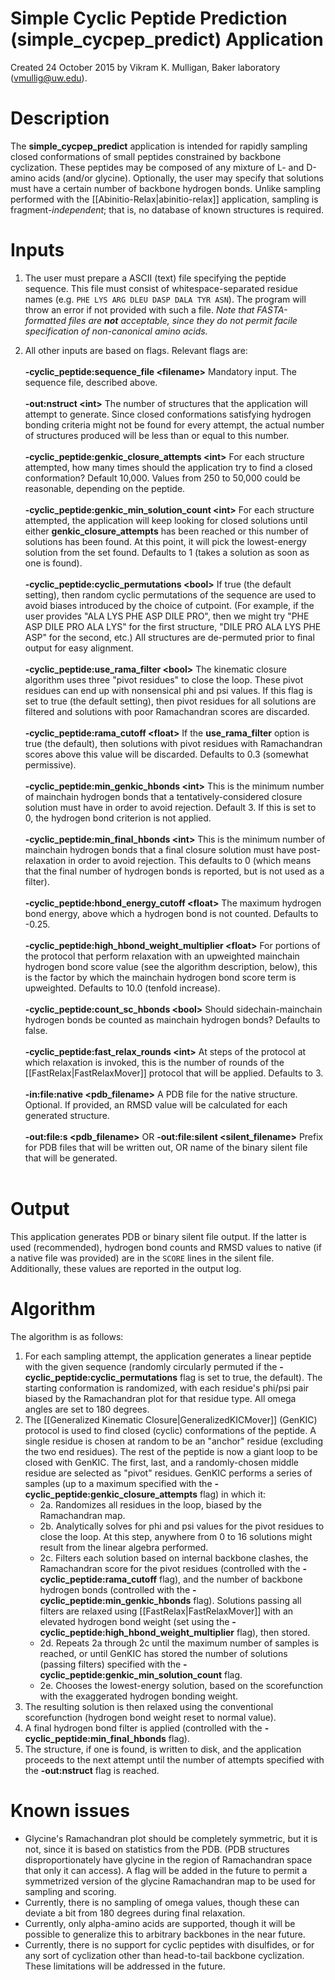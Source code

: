 # Simple Cyclic Peptide Prediction (simple_cycpep_predict) Application

Created 24 October 2015 by Vikram K. Mulligan, Baker laboratory (vmullig@uw.edu).

# Description

The **simple_cycpep_predict** application is intended for rapidly sampling closed conformations of small peptides constrained by backbone cyclization.  These peptides may be composed of any mixture of L- and D-amino acids (and/or glycine).  Optionally, the user may specify that solutions must have a certain number of backbone hydrogen bonds.  Unlike sampling performed with the [[Abinitio-Relax|abinitio-relax]] application, sampling is fragment-_independent_; that is, no database of known structures is required.

# Inputs

1.  The user must prepare a ASCII (text) file specifying the peptide sequence.  This file must consist of whitespace-separated residue names (e.g. ```PHE LYS ARG DLEU DASP DALA TYR ASN```).  The program will throw an error if not provided with such a file.  _Note that FASTA-formatted files are **not** acceptable, since they do not permit facile specification of non-canonical amino acids._

2.  All other inputs are based on flags.  Relevant flags are:<br/><br/>
**-cyclic_peptide:sequence_file \<filename\>** Mandatory input.  The sequence file, described above.<br/><br/>
**-out:nstruct \<int\>** The number of structures that the application will attempt to generate.  Since closed conformations satisfying hydrogen bonding criteria might not be found for every attempt, the actual number of structures produced will be less than or equal to this number.<br/><br/>
**-cyclic_peptide:genkic_closure_attempts \<int\>**  For each structure attempted, how many times should the application try to find a closed conformation?  Default 10,000.  Values from 250 to 50,000 could be reasonable, depending on the peptide.<br/><br/>
**-cyclic_peptide:genkic_min_solution_count \<int\>**  For each structure attempted, the application will keep looking for closed solutions until either **genkic_closure_attempts** has been reached or this number of solutions has been found.  At this point, it will pick the lowest-energy solution from the set found.  Defaults to 1 (takes a solution as soon as one is found).<br/><br/>
**-cyclic_peptide:cyclic_permutations \<bool\>**  If true (the default setting), then random cyclic permutations of the sequence are used to avoid biases introduced by the choice of cutpoint.  (For example, if the user provides "ALA LYS PHE ASP DILE PRO", then we might try "PHE ASP DILE PRO ALA LYS" for the first structure, "DILE PRO ALA LYS PHE ASP" for the second, etc.)  All structures are de-permuted prior to final output for easy alignment.<br/><br/>
**-cyclic_peptide:use_rama_filter \<bool\>**  The kinematic closure algorithm uses three "pivot residues" to close the loop.  These pivot residues can end up with nonsensical phi and psi values.  If this flag is set to true (the default setting), then pivot residues for all solutions are filtered and solutions with poor Ramachandran scores are discarded.<br/><br/>
**-cyclic_peptide:rama_cutoff \<float\>**  If the **use_rama_filter** option is true (the default), then solutions with pivot residues with Ramachandran scores above this value will be discarded.  Defaults to 0.3 (somewhat permissive).<br/><br/>
**-cyclic_peptide:min_genkic_hbonds \<int\>**  This is the minimum number of mainchain hydrogen bonds that a tentatively-considered closure solution must have in order to avoid rejection.  Default 3.  If this is set to 0, the hydrogen bond criterion is not applied.<br/><br/>
**-cyclic_peptide:min_final_hbonds \<int\>**  This is the minimum number of mainchain hydrogen bonds that a final closure solution must have post-relaxation in order to avoid rejection.  This defaults to 0 (which means that the final number of hydrogen bonds is reported, but is not used as a filter).<br/><br/>
**-cyclic_peptide:hbond_energy_cutoff \<float\>**  The maximum hydrogen bond energy, above which a hydrogen bond is not counted.  Defaults to -0.25.<br/><br/>
**-cyclic_peptide:high_hbond_weight_multiplier \<float\>**  For portions of the protocol that perform relaxation with an upweighted mainchain hydrogen bond score value (see the algorithm description, below), this is the factor by which the mainchain hydrogen bond score term is upweighted.  Defaults to 10.0 (tenfold increase).<br/><br/>
**-cyclic_peptide:count_sc_hbonds \<bool\>**  Should sidechain-mainchain hydrogen bonds be counted as mainchain hydrogen bonds?  Defaults to false.<br/><br/>
**-cyclic_peptide:fast_relax_rounds \<int\>**  At steps of the protocol at which relaxation is invoked, this is the number of rounds of the [[FastRelax|FastRelaxMover]] protocol that will be applied.  Defaults to 3.<br/><br/>
**-in:file:native \<pdb_filename\>**  A PDB file for the native structure.  Optional.  If provided, an RMSD value will be calculated for each generated structure.<br/><br/>
**-out:file:s \<pdb_filename\>** OR **-out:file:silent \<silent_filename\>**  Prefix for PDB files that will be written out, OR name of the binary silent file that will be generated.<br/><br/>

# Output

This application generates PDB or binary silent file output.  If the latter is used (recommended), hydrogen bond counts and RMSD values to native (if a native file was provided) are in the ```SCORE``` lines in the silent file.  Additionally, these values are reported in the output log.

# Algorithm

The algorithm is as follows:

1.  For each sampling attempt, the application generates a linear peptide with the given sequence (randomly circularly permuted if the **-cyclic_peptide:cyclic_permutations** flag is set to true, the default).  The starting conformation is randomized, with each residue's phi/psi pair biased by the Ramachandran plot for that residue type.  All omega angles are set to 180 degrees.
2.  The [[Generalized Kinematic Closure|GeneralizedKICMover]] (GenKIC) protocol is used to find closed (cyclic) conformations of the peptide.  A single residue is chosen at random to be an "anchor" residue (excluding the two end residues).  The rest of the peptide is now a giant loop to be closed with GenKIC.  The first, last, and a randomly-chosen middle residue are selected as "pivot" residues.  GenKIC performs a series of samples (up to a maximum specified with the **-cyclic_peptide:genkic_closure_attempts** flag) in which it:
     - 2a.  Randomizes all residues in the loop, biased by the Ramachandran map.
     - 2b.  Analytically solves for phi and psi values for the pivot residues to close the loop.  At this step, anywhere from 0 to 16 solutions might result from the linear algebra performed.
     - 2c.  Filters each solution based on internal backbone clashes, the Ramachandran score for the pivot residues (controlled with the **-cyclic_peptide:rama_cutoff** flag), and the number of backbone hydrogen bonds (controlled with the **-cyclic_peptide:min_genkic_hbonds** flag).  Solutions passing all filters are relaxed using [[FastRelax|FastRelaxMover]] with an elevated hydrogen bond weight (set using the **-cyclic_peptide:high_hbond_weight_multiplier** flag), then stored.
     - 2d.  Repeats 2a through 2c until the maximum number of samples is reached, or until GenKIC has stored the number of solutions (passing filters) specified with the **-cyclic_peptide:genkic_min_solution_count** flag.
     - 2e.  Chooses the lowest-energy solution, based on the scorefunction with the exaggerated hydrogen bonding weight.
3.  The resulting solution is then relaxed using the conventional scorefunction (hydrogen bond weight reset to normal value).
4.  A final hydrogen bond filter is applied (controlled with the **-cyclic_peptide:min_final_hbonds** flag).
5.  The structure, if one is found, is written to disk, and the application proceeds to the next attempt until the number of attempts specified with the **-out:nstruct** flag is reached.

# Known issues

- Glycine's Ramachandran plot should be completely symmetric, but it is not, since it is based on statistics from the PDB.  (PDB structures disproportionately have glycine in the region of Ramachandran space that only it can access).  A flag will be added in the future to permit a symmetrized version of the glycine Ramachandran map to be used for sampling and scoring.
- Currently, there is no sampling of omega values, though these can deviate a bit from 180 degrees during final relaxation.
- Currently, only alpha-amino acids are supported, though it will be possible to generalize this to arbitrary backbones in the near future.
- Currently, there is no support for cyclic peptides with disulfides, or for any sort of cyclization other than head-to-tail backbone cyclization.  These limitations will be addressed in the future.
